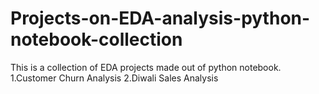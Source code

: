 # Projects-on-EDA-analysis-python-notebook-collection
This is a collection of EDA projects made out of python notebook.
1.Customer Churn Analysis
2.Diwali Sales Analysis
